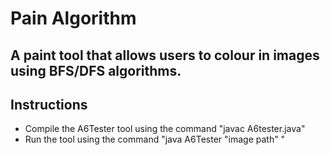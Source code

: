 # Pain Algorithm

## A paint tool that allows users to colour in images using BFS/DFS algorithms.

## Instructions

- Compile the A6Tester tool using the command "javac A6tester.java"
- Run the tool using the command "java A6Tester "image path" "



